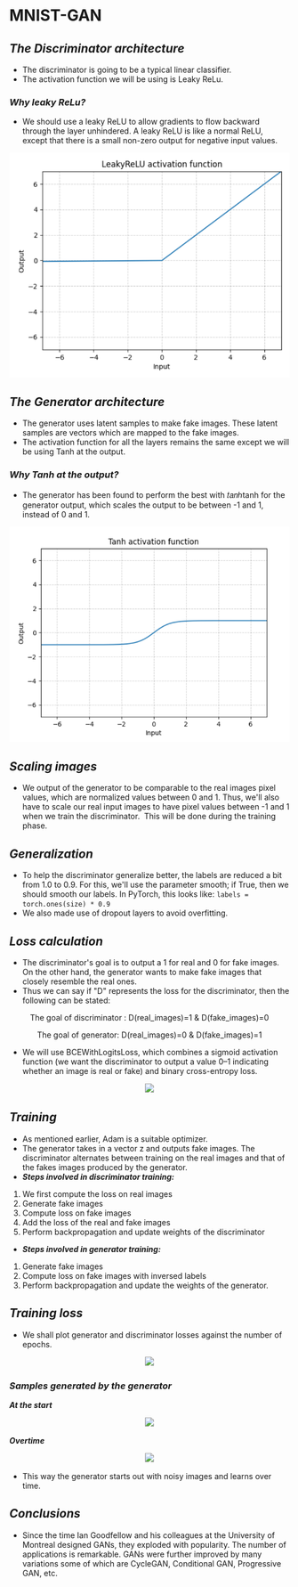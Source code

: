 # MNIST-GAN

## ***The Discriminator architecture***
* The discriminator is going to be a typical linear classifier.
* The activation function we will be using is Leaky ReLu.

### ***Why leaky ReLu?***
* We should use a leaky ReLU to allow gradients to flow backward through the layer unhindered. A leaky ReLU is like a normal ReLU, except that there is a small non-zero output for negative input values.
<p align='center'>
  <img src="https://github.com/NvsYashwanth/MNIST-GAN/blob/master/assets/relu.png">
</p>

## ***The Generator architecture***
* The generator uses latent samples to make fake images. These latent samples are vectors which are mapped to the fake images.
* The activation function for all the layers remains the same except we will be using Tanh at the output.

### ***Why Tanh at the output?***
* The generator has been found to perform the best with 𝑡𝑎𝑛ℎtanh for the generator output, which scales the output to be between -1 and 1, instead of 0 and 1. 
<p align='center'>
  <img src="https://github.com/NvsYashwanth/MNIST-GAN/blob/master/assets/tanh.png">
</p>

## ***Scaling images***
* We output of the generator to be comparable to the real images pixel values, which are normalized values between 0 and 1. Thus, we'll also have to scale our real input images to have pixel values between -1 and 1 when we train the discriminator. 
This will be done during the training phase.

## ***Generalization***
* To help the discriminator generalize better, the labels are reduced a bit from 1.0 to 0.9. For this, we'll use the parameter smooth; if True, then we should smooth our labels. In PyTorch, this looks like:
```labels = torch.ones(size) * 0.9```
* We also made use of dropout layers to avoid overfitting.

## ***Loss calculation***
* The discriminator's goal is to output a 1 for real and 0 for fake images. On the other hand, the generator wants to make fake images that closely resemble the real ones.
* Thus we can say if "D" represents the loss for the discriminator, then the following can be stated:

<p align='center'>
The goal of discriminator : D(real_images)=1 & D(fake_images)=0
</p>

<p align='center'>
The goal of generator: D(real_images)=0 & D(fake_images)=1
</p>

* We will use BCEWithLogitsLoss, which combines a sigmoid activation function (we want the discriminator to output a value 0–1 indicating whether an image is real or fake) and binary cross-entropy loss.
<p align='center'>
  <img src="https://github.com/NvsYashwanth/MNIST-GAN/blob/master/assets/bce.png">
</p>

## ***Training***
* As mentioned earlier, Adam is a suitable optimizer.
* The generator takes in a vector z and outputs fake images. The discriminator alternates between training on the real images and that of the fakes images produced by the generator.
* ***Steps involved in discriminator training:***
1. We first compute the loss on real images
2. Generate fake images
3. Compute loss on fake images
4. Add the loss of the real and fake images
5. Perform backpropagation and update weights of the discriminator

* ***Steps involved in generator training:***
1. Generate fake images
2. Compute loss on fake images with inversed labels
3. Perform backpropagation and update the weights of the generator.


## ***Training loss***
* We shall plot generator and discriminator losses against the number of epochs.

<p align='center'>
  <img src="https://github.com/NvsYashwanth/MNIST-GAN/blob/master/assets/loss.png">
</p>

### ***Samples generated by the generator***
***At the start***
<p align='center'>
  <img src="https://github.com/NvsYashwanth/MNIST-GAN/blob/master/assets/mnist_start.png">
</p>

***Overtime***
<p align='center'>
  <img src="https://github.com/NvsYashwanth/MNIST-GAN/blob/master/assets/mnist_end.png">
</p>

* This way the generator starts out with noisy images and learns over time.

## ***Conclusions***
* Since the time Ian Goodfellow and his colleagues at the University of Montreal designed GANs, they exploded with popularity. The number of applications is remarkable. GANs were further improved by many variations some of which are CycleGAN, Conditional GAN, Progressive GAN, etc.
